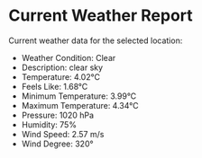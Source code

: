 # Current Weather Report
Current weather data for the selected location:
- Weather Condition: Clear
- Description: clear sky
- Temperature: 4.02°C
- Feels Like: 1.68°C
- Minimum Temperature: 3.99°C
- Maximum Temperature: 4.34°C
- Pressure: 1020 hPa
- Humidity: 75%
- Wind Speed: 2.57 m/s
- Wind Degree: 320°
